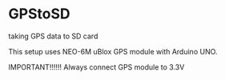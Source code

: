 # GPStoSD
taking GPS data to SD card

This setup uses NEO-6M uBlox GPS module with Arduino UNO.

IMPORTANT!!!!!!
Always connect GPS module to 3.3V

